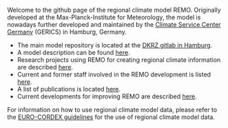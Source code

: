 Welcome to the github page of the regional climate model REMO. Originally developed at the Max-Planck-Institute for Meteorology, the model is nowadays further developed and maintained by the [Climate Service Center Germany](https://www.climate-service-center.de/) (GERICS) in Hamburg, Germany. 

* The main model repository is located at the [DKRZ gitlab in Hamburg](https://gitlab.dkrz.de/remo).
* A model description can be found [here](https://www.remo-rcm.de/059966/index.php.en). 
* Research projects using REMO for creating regional climate information are described [here](https://www.remo-rcm.de/060230/index.php.en).
* Current and former staff involved in the REMO development is listed [here](https://www.remo-rcm.de/060258/index.php.en).
* A list of publications is located [here](https://www.remo-rcm.de/059965/index.php.en). 
* Current developments for improving REMO are described [here](https://www.remo-rcm.de/060257/index.php.en). 

For information on how to use regional climate model data, please refer to the [EURO-CORDEX guidelines](https://data-guide.readthedocs.io) for the use of regional climate model data.

